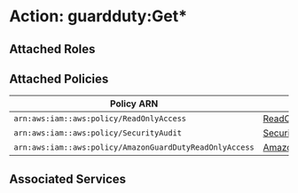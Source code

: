 # Action: guardduty:Get*

## Attached Roles

## Attached Policies

| Policy ARN | Policy Name |
|------------|-------------|
| `arn:aws:iam::aws:policy/ReadOnlyAccess` | [ReadOnlyAccess](../policies.md#readonlyaccess) |
| `arn:aws:iam::aws:policy/SecurityAudit` | [SecurityAudit](../policies.md#securityaudit) |
| `arn:aws:iam::aws:policy/AmazonGuardDutyReadOnlyAccess` | [AmazonGuardDutyReadOnlyAccess](../policies.md#amazonguarddutyreadonlyaccess) |

## Associated Services

